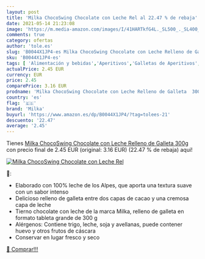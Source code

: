 ```yaml
---
layout: post
title: 'Milka ChocoSwing Chocolate con Leche Rel al 22.47 % de rebaja'
date: 2021-05-14 21:23:08
image: 'https://m.media-amazon.com/images/I/41HARTkfG4L._SL500_._SL400_.jpg'
comments: true
category: ofertas
author: 'tole.es'
slug: 'B0044X1JP4-es Milka ChocoSwing Chocolate con Leche Relleno de Galleta 300g'
sku: 'B0044X1JP4-es'
tags: [ 'Alimentación y bebidas','Aperitivos','Galletas de Aperitivos','chocolate','milka', ]
actualPrice: 2.45 EUR
currency: EUR
price: 2.45
comparePrice: 3.16 EUR
prodname: 'Milka ChocoSwing Chocolate con Leche Relleno de Galleta  300g'
country: 'es'
flag: '🇪🇸'
brand: 'Milka'
buyurl: 'https://www.amazon.es/dp/B0044X1JP4/?tag=tolees-21'
descuento: '22.47'
average: '2.45'
---
```


Tienes [Milka ChocoSwing Chocolate con Leche Relleno de Galleta  300g](https://www.amazon.es/dp/B0044X1JP4/?tag=tolees-21) con precio final de  2.45 EUR (original: 3.16 EUR) (22.47 %  de rebaja) aqui!

[![Milka ChocoSwing Chocolate con Leche Rel](https://m.media-amazon.com/images/I/41HARTkfG4L._SL500_._SL400_.jpg)](https://www.amazon.es/dp/B0044X1JP4/?tag=tolees-21)

🔎:

- Elaborado con 100% leche de los Alpes, que aporta una textura suave con un sabor intenso
- Delicioso relleno de galleta entre dos capas de cacao y una cremosa capa de leche
- Tierno chocolate con leche de la marca Milka, relleno de galleta en formato tableta grande de 300 g
- Alérgenos: Contiene trigo, leche, soja y avellanas, puede contener huevo y otros frutos de cáscara
- Conservar en lugar fresco y seco

[🛒 Comprar!!!](https://www.amazon.es/dp/B0044X1JP4/?tag=tolees-21)
